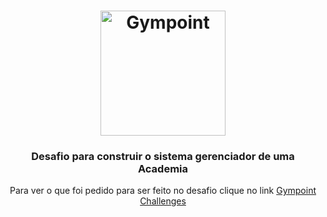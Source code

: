 <h1 align="center">
  <img alt="Gympoint" title="Gympoint" src=".github/logo.png" width="200px" />
</h1>

<h3 align="center">
  Desafio para construir o sistema gerenciador de uma Academia
</h3>

<p align="center">Para ver o que foi pedido para ser feito no desafio clique no link <a  href="https://github.com/lucasluz99/gympoint-challenges">Gympoint Challenges</a>
</p>



